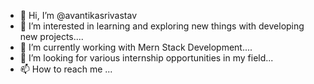 - 👋 Hi, I’m @avantikasrivastav
- 👀 I’m interested in learning and exploring new things with developing new projects....
- 🌱 I’m currently working with Mern Stack Development....
- 💞️ I’m looking for various internship opportunities in my field...
- 📫 How to reach me ...

<!---
avantikasrivastav/avantikasrivastav is a ✨ special ✨ repository because its `README.md` (this file) appears on your GitHub profile.
You can click the Preview link to take a look at your changes.
--->
